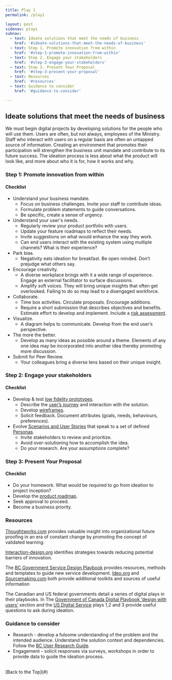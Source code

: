 ```yaml
---
title: Play 1
permalink: /play1

layout: post
sidenav: plays
subnav: 
  - text: Ideate solutions that meet the needs of business
    href: '#ideate-solutions-that-meet-the-needs-of-business'
  - text: Step 1. Promote innovation from within
    href: '#step-1-promote-innovation-from-within'
  - text: Step 2. Engage your stakeholders
    href: '#step-2-engage-your-stakeholders'
  - text: Step 3. Present Your Proposal
    href: '#step-3-present-your-proposal'
  - text: Resources
    href: '#resources'
  - text: Guidance to consider
    href: '#guidance-to-consider'

---
```

## Ideate solutions that meet the needs of business
We must begin digital projects by developing solutions for the people who will use them. Users are often, but not always, employees of the Ministry.  Staff who interact with users on a regular basis are often an untapped source of information. Creating an environment that promotes their participation will strengthen the business unit mandate and contribute to its future success. The ideation process is less about what the product will look like, and more about who it is for, how it works and why.

### Step 1: Promote innovation from within
#### Checklist
- Understand your business mandate.
    - Focus on business challenges. Invite your staff to contribute ideas.
    - Formulate problem statements to guide conversations.
    - Be specific, create a sense of urgency.
- Understand your user's needs.
    - Regularly review your product portfolio with users.
    - Update your feature roadmaps to reflect their needs.
    - Invite suggestions on what would enhance the way they work.
    - Can end users interact with the existing system using multiple channels? What is their experience?
- Park bias.
    - Negativity eats ideation for breakfast. Be open minded. Don’t prejudge what others say.
- Encourage creativity.
    - A diverse workplace brings with it a wide range of experience. Engage an external facilitator to surface discussions.
    - Amplify soft voices. They will bring unique insights that often get overlooked. Failing to do so may lead to a disengaged workforce.
- Collaborate.
    - Time box activities. Circulate proposals. Encourage additions.
    - Require a short submission that describes objectives and benefits. Estimate effort to develop and implement. Include a [risk assessment](https://www.haspod.com/blog/paperwork/difference-between-risk-assessments-and-method-statements#:~:text=Where%20a%20risk%20assessment%20tells,the%20work%2C%20providing%20extra%20details.).
- Visualize.
    - A diagram helps to communicate. Develop from the end user’s perspective.
- The more the better.
    - Develop as many ideas as possible around a theme. Elements of any one idea may be incorporated into another idea thereby promoting more discussion.
- Submit for Peer Review.
    - Your colleagues bring a diverse lens based on their unique insight.

### Step 2: Engage your stakeholders
#### Checklist
- Develop & test [low fidelity prototypes](https://theblog.adobe.com/prototyping-difference-low-fidelity-high-fidelity-prototypes-use/#:~:text=Low%2Dfidelity%20prototyping,visual%20appearance%20of%20the%20product.).
    - Describe the [user’s journey](https://www.appcues.com/blog/user-journey-map#:~:text=A%20user%20journey%20is%20a,from%20their%20point%20of%20view.) and interaction with the solution.
    - Develop [wireframes](https://theblog.adobe.com/everything-you-need-to-know-about-wireframes-and-prototypes/#:~:text=A%20wireframe%20(also%20known%20as,where%20the%20name%20comes%20from).).
    - Solicit feedback.  Document attributes (goals, needs, behaviours, preferences).  
- Evolve [Scenarios and User Stories](https://www.akendi.com/blog/scenarios-user-stories-and-use-casesoh-my/#:~:text=Scenarios%20are%20created%20by%20user,a%20sprint%20in%20agile%20development.&text=Scenarios%20are%20stories%20that%20capture,persona%20in%20a%20given%20context.) that speak to a set of defined [Personas](https://www.interaction-design.org/literature/article/personas-why-and-how-you-should-use-them).
    - Invite stakeholders to review and prioritize.
    - Avoid over-solutioning how to accomplish the idea.
    - Do your research. Are your assumptions complete?

### Step 3: Present Your Proposal
#### Checklist
- Do your homework. What would be required to go from ideation to project inception?
- Develop the [product roadmap](https://product-guide.18f.gov/future/roadmap/).
- Seek approval to proceed.
- Become a business priority.

### Resources
[Thoughtworks.com](https://www.thoughtworks.com/insights/blog/future-proof-your-business-through-enterprise-innovation) provides valuable insight into organizational future proofing in an era of constant change by promoting the concept of validated learning.

[Interaction-design.org](https://www.interaction-design.org/literature/article/14-barriers-to-ideation-and-how-to-overcome-them) identifies strategies towards reducing potential barriers of innovation.

The [BC Government Service Design Playbook](https://www2.gov.bc.ca/gov/content/governments/services-for-government/service-experience-digital-delivery/service-design/service-design-in-the-bc-public-service) provides resources, methods and templates to guide new service development. [Ideo.org](https://www.designkit.org/methods) and [Sourcemaking.com](https://sourcemaking.com/design_patterns) both provide additional toolkits and sources of useful information 

The Canadian and US federal governments detail a series of digital plays in their playbooks. In The [Government of Canada Digital Playbook ‘design with users’](https://canada-ca.github.io/digital-playbook-guide-numerique/en/1-design-with-users.html) section and the [US Digital Service](https://playbook.cio.gov/) plays 1,2 and 3 provide useful questions to ask during ideation.

### Guidance to consider
- Research - develop a fulsome understanding of the problem and the intended audience. Understand the solution context and dependencies. Follow the [BC User Research Guide](https://bcgov.github.io/user-research-guide/).
- Engagement - solicit responses via surveys, workshops in order to provide data to guide the ideation process.

<br/>
[Back to the Top](#)

